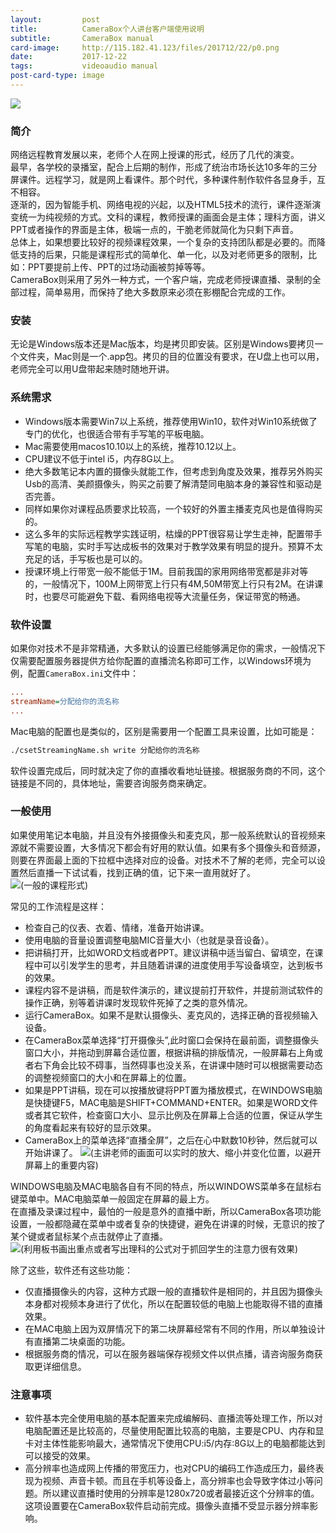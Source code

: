 ```yaml
---
layout:         post
title:          CameraBox个人讲台客户端使用说明
subtitle:       CameraBox manual
card-image:     http://115.182.41.123/files/201712/22/p0.png
date:           2017-12-22
tags:           videoaudio manual
post-card-type: image
---
```

![](http://115.182.41.123/files/201712/22/p0.png)

### 简介
网络远程教育发展以来，老师个人在网上授课的形式，经历了几代的演变。  
最早，各学校的录播室，配合上后期的制作，形成了统治市场长达10多年的三分屏课件。远程学习，就是网上看课件。那个时代，多种课件制作软件各显身手，互不相容。  
逐渐的，因为智能手机、网络电视的兴起，以及HTML5技术的流行，课件逐渐演变统一为纯视频的方式。文科的课程，教师授课的画面会是主体；理科方面，讲义PPT或者操作的界面是主体，极端一点的，干脆老师就简化为只剩下声音。  
总体上，如果想要比较好的视频课程效果，一个复杂的支持团队都是必要的。而降低支持的后果，只能是课程形式的简单化、单一化，以及对老师更多的限制，比如：PPT要提前上传、PPT的过场动画被剪掉等等。  
CameraBox则采用了另外一种方式，一个客户端，完成老师授课直播、录制的全部过程，简单易用，而保持了绝大多数原来必须在影棚配合完成的工作。  

### 安装
无论是Windows版本还是Mac版本，均是拷贝即安装。区别是Windows要拷贝一个文件夹，Mac则是一个.app包。拷贝的目的位置没有要求，在U盘上也可以用，老师完全可以用U盘带起来随时随地开讲。

### 系统需求
* Windows版本需要Win7以上系统，推荐使用Win10，软件对Win10系统做了专门的优化，也很适合带有手写笔的平板电脑。
* Mac需要使用macos10.10以上的系统，推荐10.12以上。
* CPU建议不低于intel i5，内存8G以上。
* 绝大多数笔记本内置的摄像头就能工作，但考虑到角度及效果，推荐另外购买Usb的高清、美颜摄像头，购买之前要了解清楚同电脑本身的兼容性和驱动是否完善。
* 同样如果你对课程品质要求比较高，一个较好的外置主播麦克风也是值得购买的。
* 这么多年的实际远程教学实践证明，枯燥的PPT很容易让学生走神，配置带手写笔的电脑，实时手写达成板书的效果对于教学效果有明显的提升。预算不太充足的话，手写板也是可以的。
* 授课环境上行带宽一般不能低于1M。目前我国的家用网络带宽都是非对等的，一般情况下，100M上网带宽上行只有4M,50M带宽上行只有2M。在讲课时，也要尽可能避免下载、看网络电视等大流量任务，保证带宽的畅通。

### 软件设置
如果你对技术不是非常精通，大多默认的设置已经能够满足你的需求，一般情况下仅需要配置服务器提供方给你配置的直播流名称即可工作，以Windows环境为例，配置`CameraBox.ini`文件中：
```ini
...
streamName=分配给你的流名称
...
```
Mac电脑的配置也是类似的，区别是需要用一个配置工具来设置，比如可能是：  
```bash
./csetStreamingName.sh write 分配给你的流名称
``` 
软件设置完成后，同时就决定了你的直播收看地址链接。根据服务商的不同，这个链接是不同的，具体地址，需要咨询服务商来确定。  

### 一般使用
如果使用笔记本电脑，并且没有外接摄像头和麦克风，那一般系统默认的音视频来源就不需要设置，大多情况下都会有好用的默认值。如果有多个摄像头和音频源，则要在界面最上面的下拉框中选择对应的设备。对技术不了解的老师，完全可以设置然后直播一下试试看，找到正确的值，记下来一直用就好了。  
![](http://115.182.41.123/files/201712/22/p1.jpg)(一般的课程形式)

常见的工作流程是这样：
* 检查自己的仪表、衣着、情绪，准备开始讲课。
* 使用电脑的音量设置调整电脑MIC音量大小（也就是录音设备）。
* 把讲稿打开，比如WORD文档或者PPT。建议讲稿中适当留白、留填空，在课程中可以引发学生的思考，并且随着讲课的进度使用手写设备填空，达到板书的效果。
* 课程内容不是讲稿，而是软件演示的，建议提前打开软件，并提前测试软件的操作正确，别等着讲课时发现软件死掉了之类的意外情况。
* 运行CameraBox。如果不是默认摄像头、麦克风的，选择正确的音视频输入设备。
* 在CameraBox菜单选择“打开摄像头”,此时窗口会保持在最前面，调整摄像头窗口大小，并拖动到屏幕合适位置，根据讲稿的排版情况，一般屏幕右上角或者右下角会比较不碍事，当然碍事也没关系，在讲课中随时可以根据需要动态的调整视频窗口的大小和在屏幕上的位置。
* 如果是PPT讲稿，现在可以按播放键将PPT置为播放模式，在WINDOWS电脑是快捷键F5，MAC电脑是SHIFT+COMMAND+ENTER。如果是WORD文件或者其它软件，检查窗口大小、显示比例及在屏幕上合适的位置，保证从学生的角度看起来有较好的显示效果。
* CameraBox上的菜单选择“直播全屏”，之后在心中默数10秒钟，然后就可以开始讲课了。
![](http://115.182.41.123/files/201712/22/p2.jpg)(主讲老师的画面可以实时的放大、缩小并变化位置，以避开屏幕上的重要内容)

WINDOWS电脑及MAC电脑各自有不同的特点，所以WINDOWS菜单多在鼠标右键菜单中。MAC电脑菜单一般固定在屏幕的最上方。  
在直播及录课过程中，最怕的一般是意外的直播中断，所以CameraBox各项功能设置，一般都隐藏在菜单中或者复杂的快捷键，避免在讲课的时候，无意识的按了某个键或者鼠标某个点击就停止了直播。  
![](http://115.182.41.123/files/201712/22/p3.jpg)(利用板书画出重点或者写出理科的公式对于抓回学生的注意力很有效果)

除了这些，软件还有这些功能：
* 仅直播摄像头的内容，这种方式跟一般的直播软件是相同的，并且因为摄像头本身都对视频本身进行了优化，所以在配置较低的电脑上也能取得不错的直播效果。
* 在MAC电脑上因为双屏情况下的第二块屏幕经常有不同的作用，所以单独设计有直播第二块桌面的功能。
* 根据服务商的情况，可以在服务器端保存视频文件以供点播，请咨询服务商获取更详细信息。

### 注意事项
* 软件基本完全使用电脑的基本配置来完成编解码、直播流等处理工作，所以对电脑配置还是比较高的，尽量使用配置比较高的电脑，主要是CPU、内存和显卡对主体性能影响最大，通常情况下使用CPU:i5/内存:8G以上的电脑都能达到可以接受的效果。
* 高分辨率也造成网上传播的带宽压力，也对CPU的编码工作造成压力，最终表现为视频、声音卡顿。而且在手机等设备上，高分辨率也会导致字体过小等问题。所以建议直播时使用的分辨率是1280x720或者最接近这个分辨率的值。这项设置要在CameraBox软件启动前完成。摄像头直播不受显示器分辨率影响。

